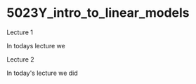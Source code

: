 # 5023Y_intro_to_linear_models

Lecture 1

In todays lecture we

Lecture 2

In today's lecture we did
